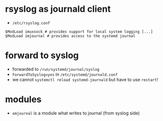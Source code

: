 # rsyslog as journald client
- `/etc/rsyslog.conf`
```
$ModLoad imuxsock # provides support for local system logging [...]
$ModLoad imjournal # provides access to the systemd journal
```
# forward to syslog
- forwarded to `/run/systemd/journal/syslog`
- `ForwardToSyslog=yes` in `/etc/systemd/journald.conf`
- we cannot `systemctl reload systemd-journald` but have to use `restart`!

# modules
- `omjournal` is a module what writes to journal (from syslog side)
